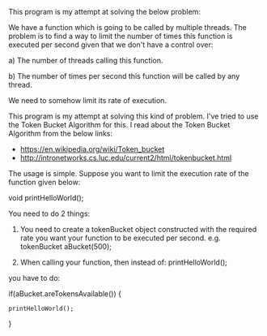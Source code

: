This program is my attempt at solving the below problem:

We have a function which is going to be called by multiple threads. The problem is to find a way to limit the number of times this function is executed per second given that we don't have a control over:

a) The number of threads calling this function.

b) The number of times per second this function will be called by any thread.

We need to somehow limit its rate of execution.

This program is my attempt at solving this kind of problem. I've tried to use the Token Bucket Algorithm for this. I read about the Token Bucket Algorithm from the below links:

* https://en.wikipedia.org/wiki/Token_bucket
* http://intronetworks.cs.luc.edu/current2/html/tokenbucket.html

The usage is simple. 
Suppose you want to limit the execution rate of the function given below:

void printHelloWorld();

You need to do 2 things:

1. You need to create a tokenBucket object constructed with the required rate you want your function to be executed per second. 
e.g. tokenBucket aBucket(500);

2. When calling your function, then instead of:
printHelloWorld();

you have to do:

if(aBucket.areTokensAvailable()) {

    printHelloWorld();
    
}




